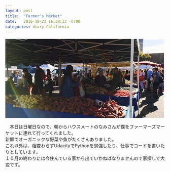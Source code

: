 ```yaml
---
layout: post
title:  "Farmer's Market"
date:   2016-10-23 16:38:12 -0700
categories: diary California
---
```


![farmer's market](/images/farmer's_market.jpg)

&emsp;本日は日曜日なので、朝からハウスメートのなみさんが僕をファーマーズマーケットに連れて行ってくれました。<br>
新鮮でオーガニックな野菜や魚がたくさんありました。<br>
これ以外は、相変わらずUdacityでPythonを勉強したり、仕事でコードを書いたりとしています。<br>
１０月の終わりには今住んでいる家から出ていかねばなりませんので家探しで大変です。<br>

